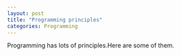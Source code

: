 ```yaml
---
layout: post
title: "Programming principles"
categories: Programming
---
```


Programming has lots of principles.Here are some of them.

